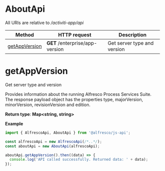 # AboutApi

All URIs are relative to */activiti-app/api*

| Method                          | HTTP request                    | Description                 |
|---------------------------------|---------------------------------|-----------------------------|
| [getAppVersion](#getAppVersion) | **GET** /enterprise/app-version | Get server type and version |


# getAppVersion

Get server type and version

Provides information about the running Alfresco Process Services Suite. 
The response payload object has the properties type, majorVersion, minorVersion, revisionVersion and edition.

**Return type**: **Map<string, string>**

**Example**

```javascript
import { AlfrescoApi, AboutApi } from '@alfresco/js-api';

const alfrescoApi = new AlfrescoApi(/*..*/);
const aboutApi = new AboutApi(alfrescoApi);

aboutApi.getAppVersion().then((data) => {
  console.log('API called successfully. Returned data: ' + data);
});
```
